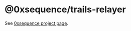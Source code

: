 # @0xsequence/trails-relayer

See [0xsequence project page](https://github.com/0xsequence/sequence.js).
